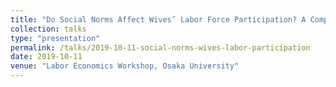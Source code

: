 ```yaml
---
title: "Do Social Norms Affect Wives’ Labor Force Participation? A Comparison of Japan and the U.S."
collection: talks
type: "presentation"
permalink: /talks/2019-10-11-social-norms-wives-labor-participation
date: 2019-10-11
venue: "Labor Economics Workshop, Osaka University"
---
```



[//]: # (More information here: http://exampleurl.com)
[//]: # (This is a description of your tutorial, note the different field in type. This is a markdown files that can be all markdown-ified like any other post. Yay markdown!)

